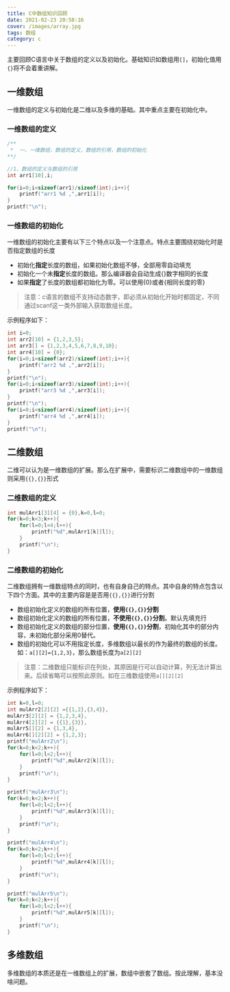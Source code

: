 ```yaml
---
title: C中数组知识回顾
date: 2021-02-23 20:58:16
cover: /images/array.jpg
tags: 数组
category: c
---
```


主要回顾C语言中关于数组的定义以及初始化。基础知识如数组用`[]`，初始化值用`{}`将不会着重讲解。

## 一维数组

一维数组的定义与初始化是二维以及多维的基础。其中重点主要在初始化中。

### 一维数组的定义

```c
/**
 *  一、一维数组，数组的定义，数组的引用，数组的初始化
**/

//1、数组的定义与数组的引用
int arr1[10],i;

for(i=0;i<sizeof(arr1)/sizeof(int);i++){
    printf("arr1 %d ,",arr1[i]);
}
printf("\n");
```

### 一维数组的初始化

一维数组的初始化主要有以下三个特点以及一个注意点。特点主要围绕初始化时是否指定数组的长度

+ 初始化**指定**长度的数组，如果初始化数组不够，全部用零自动填充
+ 初始化一个未**指定**长度的数组。那么编译器会自动生成{}数字相同的长度
+ 如果**指定**了长度的数组都初始化为零。可以使用{0}或者{相同长度的零}

> 注意：c语言的数组不支持动态数字，即必须从初始化开始时都固定，不同通过scanf这一类外部输入获取数组长度。

示例程序如下：

```c
int i=0;
int arr2[10] = {1,2,3,5};
int arr3[] = {1,2,3,4,5,6,7,8,9,10};
int arr4[10] = {0};
for(i=0;i<sizeof(arr2)/sizeof(int);i++){
    printf("arr2 %d ,",arr2[i]);
}
printf("\n");
for(i=0;i<sizeof(arr3)/sizeof(int);i++){
    printf("arr3 %d ,",arr3[i]);
}
printf("\n");
for(i=0;i<sizeof(arr4)/sizeof(int);i++){
    printf("arr4 %d ,",arr4[i]);
}
printf("\n");
```

## 二维数组

二维可以认为是一维数组的扩展。那么在扩展中，需要标识二维数组中的一维数组则采用`{{},{}}`形式

### 二维数组的定义

```c
int mulArr1[3][4] = {0},k=0,l=0;
for(k=0;k<3;k++){
    for(l=0;l<4;l++){
        printf("%d",mulArr1[k][l]);
    }
    printf("\n");
}
```

### 二维数组的初始化

二维数组拥有一维数组特点的同时，也有自身自己的特点。其中自身的特点包含以下四个方面。其中的主要内容是是否用`{{},{}}`进行分割

+ 数组初始化定义的数组的所有位置，**使用`{{},{}}`分割**
+ 数组初始化定义的数组的所有位置，**不使用`{{},{}}`分割**。默认先填充行
+ 数组初始化定义的数组的部分位置，**使用`{{},{}}`分割**，初始化其中的部分内容，未初始化部分采用0替代。
+ 数组的初始化可以不用指定长度，多维数组以最长的作为最终的数组的长度。如：`a[][2]={1,2,3}`，那么数组长度为`a[2][2]`

> 注意：二维数组只能标识在列处，其原因是行可以自动计算，列无法计算出来。后续省略可以按照此原则。如在三维数组使用`a[][2][2]`

示例程序如下：

```c
int k=0,l=0;
int mulArr2[2][2] ={{1,2},{3,4}},
mulArr3[2][2] = {1,2,3,4},
mulArr4[2][2] = {{1},{3}},
mulArr5[][2] = {1,3,4},
mulArr6[][2][2] = {1,2,3};
printf("mulArr2\n");
for(k=0;k<2;k++){
    for(l=0;l<2;l++){
        printf("%d",mulArr2[k][l]);
    }
    printf("\n");
}

printf("mulArr3\n");
for(k=0;k<2;k++){
    for(l=0;l<2;l++){
        printf("%d",mulArr3[k][l]);
    }
    printf("\n");
}

printf("mulArr4\n");
for(k=0;k<2;k++){
    for(l=0;l<2;l++){
        printf("%d",mulArr4[k][l]);
    }
    printf("\n");
}

printf("mulArr5\n");
for(k=0;k<2;k++){
    for(l=0;l<2;l++){
        printf("%d",mulArr5[k][l]);
    }
    printf("\n");
}
```

## 多维数组

多维数组的本质还是在一维数组上的扩展，数组中嵌套了数组。按此理解，基本没啥问题。